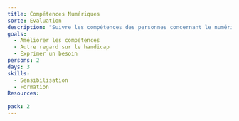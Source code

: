 ```yaml
---
title: Compétences Numériques
sorte: Evaluation
description: "Suivre les compétences des personnes concernant le numérique. Savoir les faire progresser à partir de formation, sensibilisation, projets pilotes..."
goals:
  - Améliorer les compétences
  - Autre regard sur le handicap
  - Exprimer un besoin
persons: 2
days: 3
skills:
  - Sensibilisation
  - Formation
Resources:
    
pack: 2
---
```


